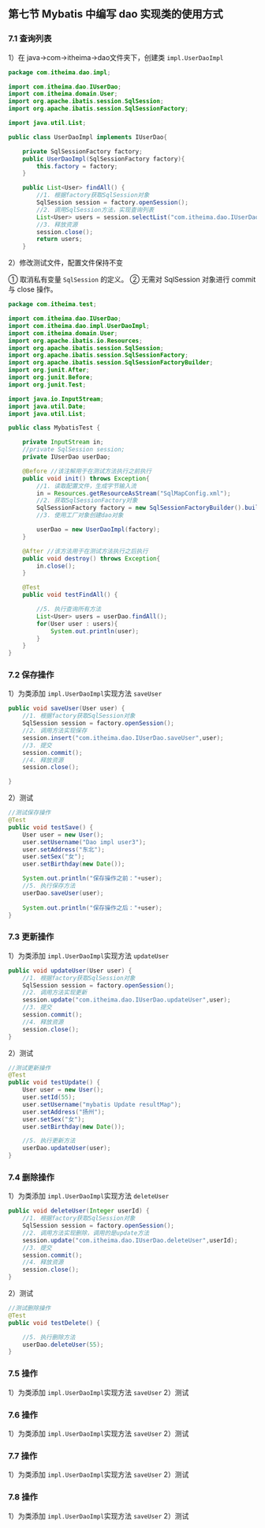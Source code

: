 ## 第七节 Mybatis 中编写 dao 实现类的使用方式

### 7.1 查询列表

1）在 java->com->itheima->dao文件夹下，创建类 `impl.UserDaoImpl`

```java
package com.itheima.dao.impl;

import com.itheima.dao.IUserDao;
import com.itheima.domain.User;
import org.apache.ibatis.session.SqlSession;
import org.apache.ibatis.session.SqlSessionFactory;

import java.util.List;

public class UserDaoImpl implements IUserDao{

    private SqlSessionFactory factory;
    public UserDaoImpl(SqlSessionFactory factory){
        this.factory = factory;
    }

    public List<User> findAll() {
        //1. 根据factory获取SqlSession对象
        SqlSession session = factory.openSession();
        //2. 调用SqlSession方法，实现查询列表
        List<User> users = session.selectList("com.itheima.dao.IUserDao.findAll"); //参数就是能获取配置信息的key
        //3. 释放资源
        session.close();
        return users;
    }
```

2）修改测试文件，配置文件保持不变

① 取消私有变量 `SqlSession` 的定义。
② 无需对 SqlSession 对象进行 commit 与 close 操作。


```java
package com.itheima.test;

import com.itheima.dao.IUserDao;
import com.itheima.dao.impl.UserDaoImpl;
import com.itheima.domain.User;
import org.apache.ibatis.io.Resources;
import org.apache.ibatis.session.SqlSession;
import org.apache.ibatis.session.SqlSessionFactory;
import org.apache.ibatis.session.SqlSessionFactoryBuilder;
import org.junit.After;
import org.junit.Before;
import org.junit.Test;

import java.io.InputStream;
import java.util.Date;
import java.util.List;

public class MybatisTest {

    private InputStream in;
    //private SqlSession session;
    private IUserDao userDao;

    @Before //该注解用于在测试方法执行之前执行
    public void init() throws Exception{
        //1. 读取配置文件，生成字节输入流
        in = Resources.getResourceAsStream("SqlMapConfig.xml");
        //2. 获取SqlSessionFactory对象
        SqlSessionFactory factory = new SqlSessionFactoryBuilder().build(in);
        //3. 使用工厂对象创建dao对象

        userDao = new UserDaoImpl(factory);
    }

    @After //该方法用于在测试方法执行之后执行
    public void destroy() throws Exception{
        in.close();
    }

    @Test
    public void testFindAll() {

        //5. 执行查询所有方法
        List<User> users = userDao.findAll();
        for(User user : users){
            System.out.println(user);
        }
    }
}
```


### 7.2 保存操作

1）为类添加 `impl.UserDaoImpl`实现方法 `saveUser`

```java
public void saveUser(User user) {
    //1. 根据factory获取SqlSession对象
    SqlSession session = factory.openSession();
    //2. 调用方法实现保存
    session.insert("com.itheima.dao.IUserDao.saveUser",user);
    //3. 提交
    session.commit();
    //4. 释放资源
    session.close();

}
```

2）测试

```java
//测试保存操作
@Test
public void testSave() {
    User user = new User();
    user.setUsername("Dao impl user3");
    user.setAddress("东北");
    user.setSex("女");
    user.setBirthday(new Date());

    System.out.println("保存操作之前："+user);
    //5. 执行保存方法
    userDao.saveUser(user);
    
    System.out.println("保存操作之后："+user);
}
```

### 7.3 更新操作


1）为类添加 `impl.UserDaoImpl`实现方法 `updateUser`

```java
public void updateUser(User user) {
    //1. 根据factory获取SqlSession对象
    SqlSession session = factory.openSession();
    //2. 调用方法实现更新
    session.update("com.itheima.dao.IUserDao.updateUser",user);
    //3. 提交
    session.commit();
    //4. 释放资源
    session.close();
}
```

2）测试

```java
//测试更新操作
@Test
public void testUpdate() {
    User user = new User();
    user.setId(55);
    user.setUsername("mybatis Update resultMap");
    user.setAddress("扬州");
    user.setSex("女");
    user.setBirthday(new Date());

    //5. 执行更新方法
    userDao.updateUser(user);
}
```

### 7.4 删除操作


1）为类添加 `impl.UserDaoImpl`实现方法 `deleteUser`

```java
public void deleteUser(Integer userId) {
    //1. 根据factory获取SqlSession对象
    SqlSession session = factory.openSession();
    //2. 调用方法实现删除，调用的是update方法
    session.update("com.itheima.dao.IUserDao.deleteUser",userId);
    //3. 提交
    session.commit();
    //4. 释放资源
    session.close();
}
```

2）测试

```java
//测试删除操作
@Test
public void testDelete() {

    //5. 执行删除方法
    userDao.deleteUser(55);
}
```

### 7.5 操作





1）为类添加 `impl.UserDaoImpl`实现方法 `saveUser`
2）测试

### 7.6 操作







1）为类添加 `impl.UserDaoImpl`实现方法 `saveUser`
2）测试


### 7.7 操作







1）为类添加 `impl.UserDaoImpl`实现方法 `saveUser`
2）测试

### 7.8 操作







1）为类添加 `impl.UserDaoImpl`实现方法 `saveUser`
2）测试













































































































































































































































































































































































































































































































































































